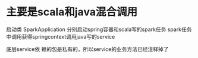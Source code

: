 # 主要是scala和java混合调用
  启动类 SparkApplication 分别启动spring容器和scala写的spark任务
  spark任务中调用获得springcontext调用java写的service
  
  底层service依
  赖的包是私有的，所以service的业务方法已经注释掉了